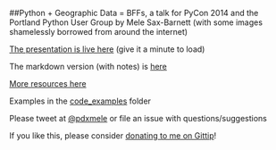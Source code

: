 ##Python + Geographic Data = BFFs, a talk for PyCon 2014 and the Portland Python User Group
by Mele Sax-Barnett (with some images shamelessly borrowed from around the internet)

[The presentation is live here](http://pdxmele.com/python-geodata-bffs/index.html) (give it a minute to load)

The markdown version (with notes) is [here](https://github.com/pdxmele/python-geodata-bffs/blob/master/presentation.md)

[More resources here](https://github.com/pdxmele/python-geodata-bffs/blob/master/resources.md)

Examples in the [code_examples](https://github.com/pdxmele/python-geodata-bffs/tree/master/code_examples) folder

Please tweet at [@pdxmele](https://twitter.com/pdxmele) or file an issue with questions/suggestions

If you like this, please consider [donating to me on Gittip](https://www.gittip.com/pdxmele/)!
